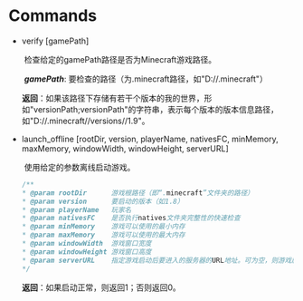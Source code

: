 # Commands

- verify [gamePath]

  ​	检查给定的gamePath路径是否为Minecraft游戏路径。

  ​	***gamePath***: 要检查的路径（为.minecraft路径，如"D://.minecraft"）

  ​	**返回**：如果该路径下存储有若干个版本的我的世界，形如"versionPath;versionPath"的字符串，表示每个版本的版本信息路径，如"D://.minecraft//versions//1.9"。

- launch_offline [rootDir, version, playerName, nativesFC, minMemory, maxMemory, windowWidth, windowHeight, serverURL]

  ​	使用给定的参数离线启动游戏。

  ```java
  /**
  * @param rootDir      游戏根路径（即“.minecraft”文件夹的路径）
  * @param version      要启动的版本（如1.8）
  * @param playerName   玩家名
  * @param nativesFC    是否执行natives文件夹完整性的快速检查
  * @param minMemory    游戏可以使用的最小内存
  * @param maxMemory    游戏可以使用的最大内存
  * @param windowWidth  游戏窗口宽度
  * @param windowHeight 游戏窗口高度
  * @param serverURL    指定游戏启动后要进入的服务器的URL地址。可为空，则游戏启动后不进入任何服务器。
  */
  ```

  **返回**：如果启动正常，则返回1；否则返回0。